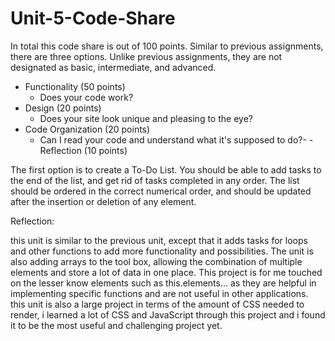 # Unit-5-Code-Share

In total this code share is out of 100 points. Similar to previous assignments, there are three options. Unlike previous assignments, they are not designated as basic, intermediate, and advanced.

- Functionality (50 points)
  - Does your code work?
- Design (20 points)
  - Does your site look unique and pleasing to the eye?
- Code Organization (20 points)
  - Can I read your code and understand what it's supposed to do?- - Reflection (10 points)

The first option is to create a To-Do List. You should be able to add tasks to the end of the list, and get rid of tasks completed in any order. The list should be ordered in the correct numerical order, and should be updated after the insertion or deletion of any element.

Reflection:

this unit is similar to the previous unit, except that it adds tasks for loops and other functions to add  more functionality and possibilities. The unit is also adding arrays to the tool box, allowing the combination of multiple elements and store a lot of data in one place. This project is for me touched on the lesser know elements such as this.elements... as they are helpful in  implementing specific functions and are not useful in other applications. this unit is also a large project in terms of the amount of CSS needed to render, i learned a lot of CSS and JavaScript through this project and i found it to be the most useful and challenging project yet. 
